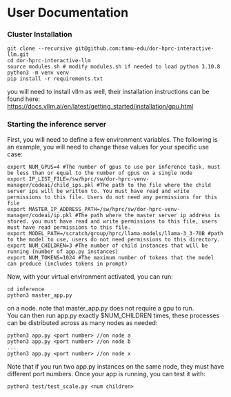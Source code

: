 # User Documentation
### Cluster Installation
```
git clone --recursive git@github.com:tamu-edu/dor-hprc-interactive-llm.git
cd dor-hprc-interactive-llm
source modules.sh # modify modules.sh if needed to load python 3.10.8
python3 -m venv venv
pip install -r requirements.txt
``` 
you will need to install vllm as well, their installation instructions can be found here:  
https://docs.vllm.ai/en/latest/getting_started/installation/gpu.html
### Starting the inference server
First, you will need to define a few environment variables. The following is an example, you will need to change these values for your specific use case:  
```
export NUM_GPUS=4 #The number of gpus to use per inference task, must be less than or equal to the number of gpus on a single node
export IP_LIST_FILE=/sw/hprc/sw/dor-hprc-venv-manager/codeai/child_ips.pkl #The path to the file where the child server ips will be written to. You must have read and write permissions to this file. Users do not need any permissions for this file
export MASTER_IP_ADDRESS_PATH=/sw/hprc/sw/dor-hprc-venv-manager/codeai/ip.pkl #The path where the master server ip address is stored. you must have read and write permissions to this file, users must have read permissions to this file.
export MODEL_PATH=/scratch/group/hprc/llama-models/llama-3_3-70B #path to the model to use, users do not need permissions to this directory.
export NUM_CHILDREN=3 #The number of child instances that will be running (number of app.py instances)
export NUM_TOKENS=1024 #The maximum number of tokens that the model can produce (includes tokens in prompt)
```
Now, with your virtual environment activated, you can run:  
```
cd inference
python3 master_app.py
```
on a node. note that master_app.py does not require a gpu to run.  
You can then run app.py exactly $NUM_CHILDREN times, these processes can be distributed across as many nodes as needed: 
```
python3 app.py <port number> //on node a  
python3 app.py <port number> //on node b  
...
python3 app.py <port number> //on node x
```
Note that if you run two app.py instances on the same node, they must have different port numbers.
Once your app is running, you can test it with:
```
python3 test/test_scale.py <num children>
```
